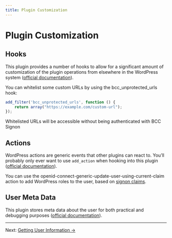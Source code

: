 ```yaml
---
title: Plugin Customization
---
```


# Plugin Customization

## Hooks

This plugin provides a number of hooks to allow for a significant amount of customization of the plugin operations from
elsewhere in the WordPress system ([official documentation](https://github.com/oidc-wp/openid-connect-generic#user-meta-data)).

You can whitelist some custom URLs by using the bcc_unprotected_urls hook:

````js
add_filter('bcc_unprotected_urls', function () {
    return array("https://example.com/custom-url");
});
````

Whitelisted URLs will be accessible without being authenticated with BCC Signon

## Actions

WordPress actions are generic events that other plugins can react to. You’ll probably only ever want to use ``add_action``
when hooking into this plugin ([official documentation](https://github.com/oidc-wp/openid-connect-generic#actions)).

You can use the openid-connect-generic-update-user-using-current-claim action to add WordPress roles to the user, based
on [signon claims](getting-user-information.md).

## User Meta Data

This plugin stores meta data about the user for both practical and debugging purposes ([official documentation](https://github.com/oidc-wp/openid-connect-generic#user-meta-data)).

---

Next: [Getting User Information →](getting-user-information.md)
